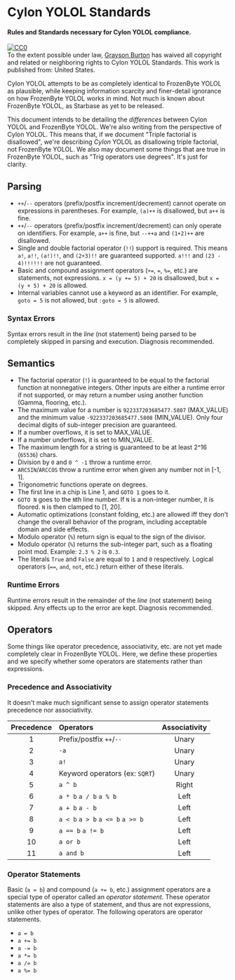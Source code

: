 # Cylon YOLOL Standards
#### Rules and Standards necessary for Cylon YOLOL compliance.

<p xmlns:dct="http://purl.org/dc/terms/" xmlns:vcard="http://www.w3.org/2001/vcard-rdf/3.0#">
  <a rel="license"
     href="http://creativecommons.org/publicdomain/zero/1.0/">
    <img src="http://i.creativecommons.org/p/zero/1.0/88x31.png" style="border-style: none;" alt="CC0" />
  </a>
  <br />
  To the extent possible under law,
  <a rel="dct:publisher"
     href="https://github.com/ocornoc">
    <span property="dct:title">Grayson Burton</span></a>
  has waived all copyright and related or neighboring rights to
  <span property="dct:title">Cylon YOLOL Standards</span>.
This work is published from:
<span property="vcard:Country" datatype="dct:ISO3166"
      content="US" about="https://github.com/ocornoc">
  United States</span>.
</p>

Cylon YOLOL attempts to be as completely identical to FrozenByte YOLOL as plausible, while keeping information scarcity and finer-detail ignorance on how FrozenByte YOLOL works in mind.
Not much is known about FrozenByte YOLOL, as Starbase as yet to be released.

This document intends to be detailing the _differences_ between Cylon YOLOL and FrozenByte YOLOL. We're also writing from the perspective of Cylon YOLOL.
This means that, if we document "Triple factorial is disallowed", we're describing _Cylon_ YOLOL as disallowing triple factorial, not FrozenByte YOLOL.
We also may document some things that are true in FrozenByte YOLOL, such as "Trig operators use degrees". It's just for clarity.

## Parsing

 * `++`/`--` operators (prefix/postfix increment/decrement) cannot operate on expressions in parentheses. For example, `(a)++` is disallowed, but `a++` is fine.
 * `++`/`--` operators (prefix/postfix increment/decrement) can only operate on identifiers. For example, `a++` is fine, but `--++a` and `(1+2)++` are disallowed.
 * Single and double factorial operator (`!!`) support is required. This means `a!`, `a!!`, `(a!)!!`, and `(2+3)!!` are guaranteed supported. `a!!!` and `(23 - 4)!!!!!!` are not guaranteed.
 * Basic and compound assignment operators (`+=`, `=`, `%=`, etc.) are statements, not expressions. `x = (y += 5) + 20` is disallowed, but `x = (y + 5) + 20` is allowed.
 * Internal variables cannot use a keyword as an identifier. For example, `goto = 5` is not allowed, but `:goto = 5` is allowed.

### Syntax Errors

Syntax errors result in the _line_ (not statement) being parsed to be completely skipped in parsing and execution. Diagnosis recommended.

## Semantics

 * The factorial operator (`!`) is guaranteed to be equal to the factorial function at nonnegative integers. Other inputs are either a runtime error if not supported, or may return a number using another function (Gamma, flooring, etc.).
 * The maximum value for a number is `922337203685477.5807` (MAX_VALUE) and the minimum value `-922337203685477.5808` (MIN_VALUE). Only four decimal digits of sub-integer precision are guaranteed.
 * If a number overflows, it is set to MAX_VALUE.
 * If a number underflows, it is set to MIN_VALUE.
 * The maximum length for a string is guaranteed to be at least 2^16 (`65536`) chars.
 * Division by `0` and `0 ^ -1` throw a runtime error.
 * `ARCSIN`/`ARCCOS` throw a runtime error when given any number not in [-1, 1].
 * Trigonometric functions operate on degrees.
 * The first line in a chip is Line 1, and `GOTO 1` goes to it.
 * `GOTO N` goes to the `N`th line number. If `N` is a non-integer number, it is floored. `N` is then clamped to [1, 20].
 * Automatic optimizations (constant folding, etc.) are allowed iff they don't change the overall behavior of the program, including acceptable domain and side effects.
 * Modulo operator (`%`) return sign is equal to the sign of the divisor.
 * Modulo operator (`%`) returns the sub-integer part, such as a floating point mod. Example: `2.3 % 2` is `0.3`.
 * The literals `True` and `False` are equal to `1` and `0` respectively. Logical operators (`==`, `and`, `not`, etc.) return either of these literals.

### Runtime Errors

Runtime errors result in the remainder of the _line_ (not statement) being skipped. Any effects up to the error are kept. Diagnosis recommended.

## Operators

Some things like operator precedence, associativity, etc. are not yet made completely clear in FrozenByte YOLOL. Here, we define these properties and we specify whether some operators are statements rather than expressions.

### Precedence and Associativity

It doesn't make much significant sense to assign operator statements precedence nor associativity.

| Precedence | Operators                        | Associativity |
|:----------:|:---------------------------------|:-------------:|
| 1          | Prefix/postfix `++`/`--`         | Unary         |
| 2          | `-a`                             | Unary         |
| 3          | `a!`                             | Unary         |
| 4          | Keyword operators (ex: `SQRT`)   | Unary         |
| 5          | `a ^ b`                          | Right         |
| 6          | `a * b` `a / b` `a % b`          | Left          |
| 7          | `a + b` `a - b`                  | Left          |
| 8          | `a < b` `a > b` `a <= b` `a >= b`| Left          |
| 9          | `a == b` `a != b`                | Left          |
| 10         | `a or b`                         | Left          |
| 11         | `a and b`                        | Left          |

### Operator Statements

Basic (`a = b`) and compound (`a += b`, etc.) assignment operators are a special type of operator called an _operator statement_. These operator statements are also a type of statement, and thus are not expressions, unlike other types of operator. The following operators are operator statements.
 * `a = b`
 * `a += b`
 * `a -= b`
 * `a *= b`
 * `a /= b`
 * `a %= b`
